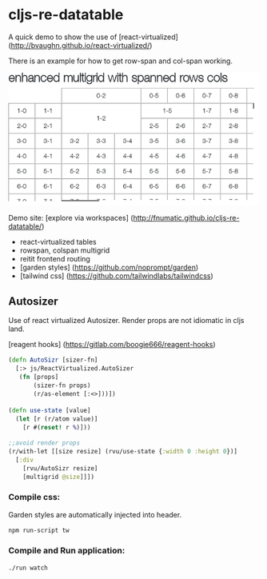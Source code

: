 # cljs-re-datatable

A quick demo to show the use of [react-virtualized] (http://bvaughn.github.io/react-virtualized/)

There is an example for how to get row-span and col-span working.

![tweaked multigrid](resources/public/img/table.png?raw=true)


Demo site: [explore via workspaces] (http://fnumatic.github.io/cljs-re-datatable/)

* react-virtualized tables
* rowspan, colspan multigrid
* reitit frontend routing
* [garden styles] (https://github.com/noprompt/garden)
* [tailwind css] (https://github.com/tailwindlabs/tailwindcss)


## Autosizer

Use of react virtualized Autosizer. Render props are not idiomatic in cljs land.

[reagent hooks] (https://gitlab.com/boogie666/reagent-hooks)

```clojure
(defn AutoSizr [sizer-fn]
  [:> js/ReactVirtualized.AutoSizer
   (fn [props]
       (sizer-fn props)
       (r/as-element [:<>]))])

(defn use-state [value]
  (let [r (r/atom value)]
    [r #(reset! r %)]))
```

```clojure
;;avoid render props
(r/with-let [[size resize] (rvu/use-state {:width 0 :height 0})]
  [:div
    [rvu/AutoSizr resize]
    [multigrid @size]]])
```


### Compile css:

Garden styles are automatically injected into header.

```
npm run-script tw
```

### Compile and Run application:

```
./run watch
```


